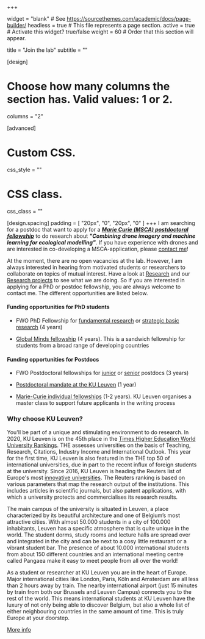 +++

widget = "blank"  # See https://sourcethemes.com/academic/docs/page-builder/
headless = true  # This file represents a page section.
active = true  # Activate this widget? true/false
weight = 60  # Order that this section will appear.

title = "Join the lab"
subtitle = ""

[design]
  # Choose how many columns the section has. Valid values: 1 or 2.
  columns = "2"

 
[advanced]
 # Custom CSS. 
 css_style = ""
 
 # CSS class.
 css_class = ""
 
[design.spacing]
padding = [ "20px", "0", "20px", "0" ]
+++
I am searching for a postdoc that want to apply for a [***Marie Curie (MSCA) postdoctoral fellowship***](https://ec.europa.eu/research/mariecurieactions/actions/individual-fellowships_en) to do research about ***"Combining drone imagery and machine learning for ecological modelling"***. If you have experience with drones and are interested in co-developing a MSCA-application, please [contact me](#contact)!

At the moment, there are no open vacancies at the lab. However, I am always interested in hearing from motivated students or researchers to collaborate on topics of mutual interest. Have a look at [Research](/#research) and our [Research projects](#projects) to see what we are doing. So if you are interested in applying for a PhD or postdoc fellowship, you are always welcome to contact me. The different opportunities are listed below.

#### Funding opportunities for PhD students
* FWO PhD Fellowship for [fundamental research](https://www.fwo.be/en/fellowships-funding/phd-fellowships/phd-fellowship-fundamental-research/) or [strategic basic research](https://www.fwo.be/en/fellowships-funding/phd-fellowships/phd-fellowship-strategic-basic-research/) (4 years)

* [Global Minds fellowship](https://www.kuleuven.be/english/international/development-cooperation/funding-possibilities/research-possibilities/phdcalls/index) (4 years). This is a sandwich fellowship for students from a broad range of developing countries

#### Funding opportunities for Postdocs
* FWO Postdoctoral fellowships for [junior](https://www.fwo.be/en/fellowships-funding/postdoctoral-fellowships/junior-postdoctoral-fellowship/) or [senior](https://www.fwo.be/en/fellowships-funding/postdoctoral-fellowships/senior-postdoctoral-fellowship/) postdocs (3 years)

* [Postdoctoral mandate at the KU Leuven](https://www.kuleuven.be/onderzoek/gedocumenteerd/index_en.html#details/fabde6aab3aa854014e53d171eb7f2f32dad349a) (1 year)

* [Marie-Curie individual fellowships](https://ec.europa.eu/research/mariecurieactions/actions/individual-fellowships_en) (1-2 years). KU Leuven organises a master class to support future applicants in the writing process

### Why choose KU Leuven?
You'll be part of a unique and stimulating environment to do research. In 2020, KU Leuven is on the 45th place in the [Times Higher Education World University Rankings](https://www.timeshighereducation.com/world-university-rankings/ku-leuven). THE assesses universities on the basis of Teaching, Research, Citations, Industry Income and International Outlook. This year for the first time, KU Leuven is also featured in the THE top 50 of international universities, due in part to the recent influx of foreign students at the university. Since 2016, KU Leuven is heading the Reuters list of Europe's most [innovative universities](https://www.reuters.com/innovative-universities-2019). The Reuters ranking is based on various parameters that map the research output of the institutions. This includes articles in scientific journals, but also patent applications, with which a university protects and commercialises its research results.

The main campus of the university is situated in Leuven, a place characterized by its beautiful architecture and one of Belgium’s most attractive cities. With almost 50.000 students in a city of 100.000 inhabitants, Leuven has a specific atmosphere that is quite unique in the world. The student dorms, study rooms and lecture halls are spread over and integrated in the city and can be next to a cosy little restaurant or a vibrant student bar. The presence of about 10.000 international students from about 150 different countries and an international meeting centre called Pangaea make it easy to meet people from all over the world!

As a student or researcher at KU Leuven you are in the heart of Europe. Major international cities like London, Paris, Köln and Amsterdam are all less than 2 hours away by train. The nearby international airport (just 15 minutes by train from both our Brussels and Leuven Campus) connects you to the rest of the world. This means international students at KU Leuven have the luxury of not only being able to discover Belgium, but also a whole list of either neighbouring countries in the same amount of time. This is truly Europe at your doorstep.

[More info](https://www.kuleuven.be/english/why-choose-kuleuven.html)
